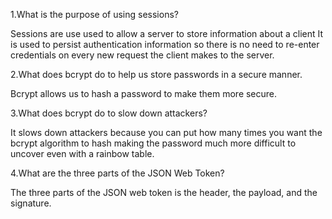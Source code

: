 1.What is the purpose of using sessions?

Sessions are use used to allow a server to store information about a client It is used to persist authentication information so there is no need to re-enter credentials on every new request the client makes to the server.



2.What does bcrypt do to help us store passwords in a secure manner.

Bcrypt allows us to hash a password to make them more secure.



3.What does bcrypt do to slow down attackers?

It slows down attackers because you can put how many times you want the bcrypt algorithm to hash making the password much more difficult to uncover even with a rainbow table.


4.What are the three parts of the JSON Web Token?

The three parts of the JSON web token is the header, the payload, and the signature.